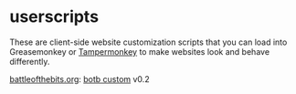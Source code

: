 # userscripts
These are client-side website customization scripts that you can load into Greasemonkey or [Tampermonkey](https://www.tampermonkey.net/) to make websites look and behave differently.

[battleofthebits.org](https://battleofthebits.org): [botb custom](botb%20custom.user.js) v0.2
